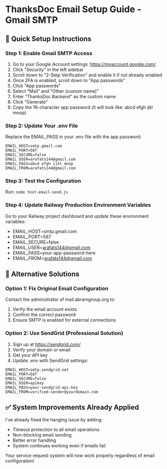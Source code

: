 # ThanksDoc Email Setup Guide - Gmail SMTP

## 🚀 Quick Setup Instructions

### Step 1: Enable Gmail SMTP Access
1. Go to your Google Account settings: https://myaccount.google.com/
2. Click "Security" in the left sidebar
3. Scroll down to "2-Step Verification" and enable it if not already enabled
4. Once 2FA is enabled, scroll down to "App passwords"
5. Click "App passwords"
6. Select "Mail" and "Other (custom name)"
7. Enter "ThanksDoc Backend" as the custom name
8. Click "Generate"
9. Copy the 16-character app password (it will look like: abcd efgh ijkl mnop)

### Step 2: Update Your .env File
Replace the EMAIL_PASS in your .env file with the app password:

```
EMAIL_HOST=smtp.gmail.com
EMAIL_PORT=587
EMAIL_SECURE=false
EMAIL_USER=arafats144@gmail.com
EMAIL_PASS=abcd efgh ijkl mnop
EMAIL_FROM=arafats144@gmail.com
```

### Step 3: Test the Configuration
Run: `node test-email-send.js`

### Step 4: Update Railway Production Environment Variables
Go to your Railway project dashboard and update these environment variables:
- EMAIL_HOST=smtp.gmail.com
- EMAIL_PORT=587
- EMAIL_SECURE=false
- EMAIL_USER=arafats144@gmail.com
- EMAIL_PASS=your-app-password-here
- EMAIL_FROM=arafats144@gmail.com

## 🔧 Alternative Solutions

### Option 1: Fix Original Email Configuration
Contact the administrator of mail.abramgroup.org to:
1. Verify the email account exists
2. Confirm the correct password
3. Ensure SMTP is enabled for external connections

### Option 2: Use SendGrid (Professional Solution)
1. Sign up at https://sendgrid.com/
2. Verify your domain or email
3. Get your API key
4. Update .env with SendGrid settings:
```
EMAIL_HOST=smtp.sendgrid.net
EMAIL_PORT=587
EMAIL_SECURE=false
EMAIL_USER=apikey
EMAIL_PASS=your-sendgrid-api-key
EMAIL_FROM=verified-sender@yourdomain.com
```

## ✅ System Improvements Already Applied
I've already fixed the hanging issue by adding:
- Timeout protection to all email operations
- Non-blocking email sending
- Better error handling
- System continues working even if emails fail

Your service request system will now work properly regardless of email configuration!

